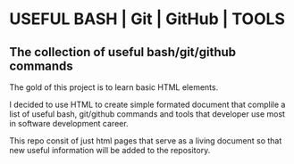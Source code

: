 # USEFUL BASH | Git | GitHub | TOOLS

## The collection of useful bash/git/github commands

The gold of this project is to learn basic HTML elements.

I decided to use HTML to create simple formated document that complile a list of useful bash, git/github commands and tools that developer use most in software development career.

This repo consit of just html pages that serve as a living document so that new useful information will be added to the repository.
  

